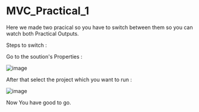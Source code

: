 # MVC_Practical_1

Here we made two pracical so you have to switch between them so you can watch both Practical Outputs.

Steps to switch :

Go to the soution's Properties :

![image](https://github.com/AbhiSimform/MVC_Practical_1/assets/125336138/d3bf9af9-a124-40d9-8834-4311599e2512)

After that select the project which you want to run :

![image](https://github.com/AbhiSimform/MVC_Practical_1/assets/125336138/4c3a181d-16c0-4391-b127-6dfb7ad38b91)

Now You have good to go.
